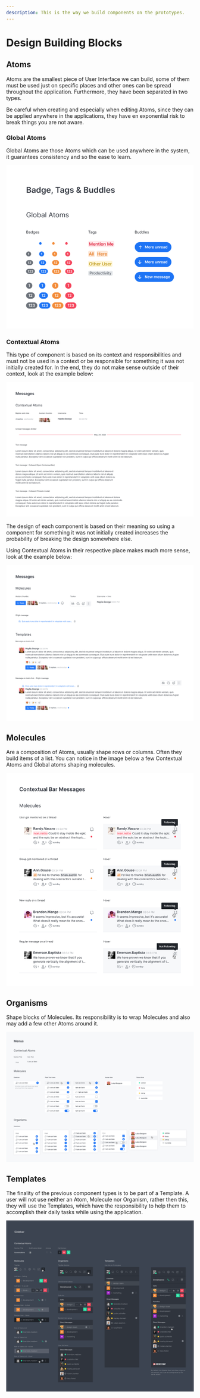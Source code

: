 ```yaml
---
description: This is the way we build components on the prototypes.
---
```


# Design Building Blocks

## Atoms <a id="a1e95e87-2666-4415-96a9-10ba7c850d11"></a>

Atoms are the smallest piece of User Interface we can build, some of them must be used just on specific places and other ones can be spread throughout the application. Furthermore, they have been separated in two types.

Be careful when creating and especially when editing Atoms, since they can be applied anywhere in the applications, they have en exponential risk to break things you are not aware.

### Global Atoms <a id="4c8952b7-95be-4e6b-8bb0-b07868631820"></a>

Global Atoms are those Atoms which can be used anywhere in the system, it guarantees consistency and so the ease to learn.

![](../../../.gitbook/assets/global-atoms.png)

### Contextual Atoms <a id="df187f85-c33b-4b08-8973-816437f32439"></a>

This type of component is based on its context and responsibilities and must not be used in a context or be responsible for something it was not initially created for. In the end, they do not make sense outside of their context, look at the example below:

![Contextual Atoms do not make sense outside their context](../../../.gitbook/assets/contextual-atoms.png)

The design of each component is based on their meaning so using a component for something it was not initially created increases the probability of breaking the design somewhere else.

Using Contextual Atoms in their respective place makes much more sense, look at the example below:

![](../../../.gitbook/assets/atom-in-their-context.png)

## Molecules <a id="67a183d7-2f91-4005-a7aa-0a48954ef3b7"></a>

Are a composition of Atoms, usually shape rows or columns. Often they build items of a list. You can notice in the image below a few Contextual Atoms and Global atoms shaping molecules.

![](../../../.gitbook/assets/contextual-bar-messages.png)

## Organisms <a id="934609c3-11ed-4ef7-95d3-20cfa2ff1247"></a>

Shape blocks of Molecules. Its responsibility is to wrap Molecules and also may add a few other Atoms around it.

![From Atoms to Organisms](../../../.gitbook/assets/menus.png)

## Templates <a id="556c4236-8ac3-4239-947c-608785a8f497"></a>

The finality of the previous component types is to be part of a Template. A user will not use neither an Atom, Molecule nor Organism, rather then this, they will use the Templates, which have the responsibility to help them to accomplish their daily tasks while using the application.

![From Atoms to Templates](../../../.gitbook/assets/sidebar.png)

